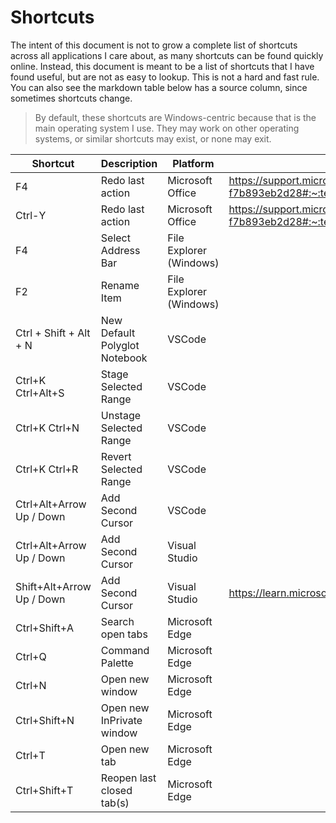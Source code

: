 Shortcuts
=========

The intent of this document is not to grow a complete list of shortcuts across all applications I care about, as many shortcuts can be found quickly online. Instead, this document is meant to be a list of shortcuts that I have found useful, but are not as easy to lookup. This is not a hard and fast rule. You can also see the markdown table below has a source column, since sometimes shortcuts change.

> By default, these shortcuts are Windows-centric because that is the main operating system I use. They may work on other operating systems, or similar shortcuts may exist, or none may exit.

| Shortcut | Description | Platform | Source |
| -------- | ----------- | -------- | ------ |
| F4 | Redo last action | Microsoft Office | https://support.microsoft.com/en-us/office/undo-redo-or-repeat-an-action-84bdb9bc-4e23-4f06-ba78-f7b893eb2d28#:~:text=To%20redo%20something%20you%27ve%20undone%2C%20press%20Ctrl%2BY%20or,button%20only%20appears%20after%20you%27ve%20undone%20an%20action.%29 |
| Ctrl-Y | Redo last action | Microsoft Office | https://support.microsoft.com/en-us/office/undo-redo-or-repeat-an-action-84bdb9bc-4e23-4f06-ba78-f7b893eb2d28#:~:text=To%20redo%20something%20you%27ve%20undone%2C%20press%20Ctrl%2BY%20or,button%20only%20appears%20after%20you%27ve%20undone%20an%20action.%29 |
| F4 | Select Address Bar | File Explorer (Windows) |
| F2 | Rename Item | File Explorer (Windows) |
| Ctrl + Shift + Alt + N | New Default Polyglot Notebook | VSCode |
| Ctrl+K Ctrl+Alt+S | Stage Selected Range | VSCode |
| Ctrl+K Ctrl+N | Unstage Selected Range | VSCode |
| Ctrl+K Ctrl+R | Revert Selected Range | VSCode |
| Ctrl+Alt+Arrow Up / Down | Add Second Cursor | VSCode |
| Ctrl+Alt+Arrow Up / Down | Add Second Cursor | Visual Studio |
| Shift+Alt+Arrow Up / Down | Add Second Cursor | Visual Studio | https://learn.microsoft.com/en-us/visualstudio/ide/default-keyboard-shortcuts-in-visual-studio?view=vs-2022#bkmk_edit-popular-shortcuts (Line down extend column) |
| Ctrl+Shift+A | Search open tabs | Microsoft Edge |
| Ctrl+Q | Command Palette | Microsoft Edge |
| Ctrl+N | Open new window | Microsoft Edge |
| Ctrl+Shift+N | Open new InPrivate window | Microsoft Edge |
| Ctrl+T | Open new tab | Microsoft Edge |
| Ctrl+Shift+T | Reopen last closed tab(s) | Microsoft Edge |